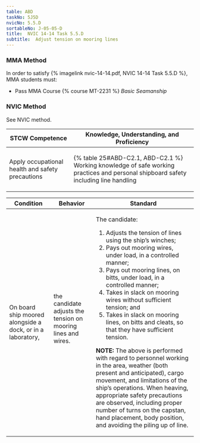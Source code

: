 ```yaml
---
table: ABD
taskNo: 5J5D
nvicNo: 5.5.D 
sortableNo: J-05-05-D
title:  NVIC 14-14 Task 5.5.D
subtitle:  Adjust tension on mooring lines
---
```



### MMA Method

In order to satisfy  {% imagelink nvic-14-14.pdf, NVIC 14-14 Task 5.5.D %}, MMA students must:

* Pass MMA Course {% course MT-2231 %}  *Basic Seamanship*


### NVIC Method

<a onclick="togglevisibility('nvic_methods')" >See NVIC method.</a>

<div id='nvic_methods' class='hide'>

<table>
<thead>
<tr>
<th class='forty'> STCW Competence </th>
<th class='sixty'> Knowledge, Understanding, and Proficiency </th>
</tr>
</thead>




<tbody>
<tr><td markdown='1'>

Apply occupational health and safety precautions

</td><td markdown='1'>

{% table 25#ABD-C2.1, ABD-C2.1 %} Working knowledge of safe working practices and personal shipboard safety including line handling

</td></tr>


</tbody>
</table>


<table>
<thead>
<tr><th class='twenty'>  Condition </th><th class='twenty'> Behavior </th><th  class='sixty'>Standard </th></tr>
</thead>
<tbody >



<tr><td markdown='1'>

On board ship moored alongside a dock, or in a laboratory,

</td><td markdown='1'>

the candidate adjusts the tension on mooring lines and wires.

<br>

<div class="tooltip" markdown='1'>



</div>


</td><td markdown='1'>

The candidate:

1. Adjusts the tension of lines using the ship’s winches;
2. Pays out mooring wires, under load, in a controlled manner;
3. Pays out mooring lines, on bitts, under load, in a controlled manner;
4. Takes in slack on mooring wires without sufficient tension; and
5. Takes in slack on mooring lines, on bitts and cleats, so that they have sufficient tension. 

**NOTE:** The above is performed with regard to personnel working in the area, weather (both present and anticipated), cargo movement, and limitations of the ship’s operations. When heaving, appropriate safety precautions are observed, including proper number of turns on the capstan, hand placement, body position, and avoiding the piling up of line. 

</td></tr>
</tbody>
</table>
</div>

